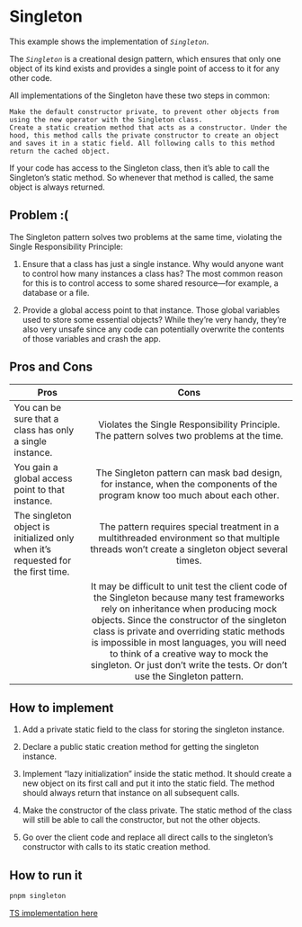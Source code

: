 # Singleton

This example shows the implementation of _`Singleton`_.

The _`Singleton`_ is a creational design pattern, which ensures that only one object of its kind exists and provides a single point of access to it for any other code.

All implementations of the Singleton have these two steps in common:

    Make the default constructor private, to prevent other objects from using the new operator with the Singleton class.
    Create a static creation method that acts as a constructor. Under the hood, this method calls the private constructor to create an object and saves it in a static field. All following calls to this method return the cached object.

If your code has access to the Singleton class, then it’s able to call the Singleton’s static method. So whenever that method is called, the same object is always returned.

## Problem :(

The Singleton pattern solves two problems at the same time, violating the Single Responsibility Principle:

1. Ensure that a class has just a single instance. Why would anyone want to control how many instances a class has? The most common reason for this is to control access to some shared resource—for example, a database or a file.

2. Provide a global access point to that instance. Those global variables used to store some essential objects? While they’re very handy, they’re also very unsafe since any code can potentially overwrite the contents of those variables and crash the app.

## Pros and Cons

| Pros                                                                             |                                                                                                                                                                                                   Cons                                                                                                                                                                                                    |
| -------------------------------------------------------------------------------- | :-------------------------------------------------------------------------------------------------------------------------------------------------------------------------------------------------------------------------------------------------------------------------------------------------------------------------------------------------------------------------------------------------------: |
| You can be sure that a class has only a single instance.                         |                                                                                                                                                        Violates the Single Responsibility Principle. The pattern solves two problems at the time.                                                                                                                                                         |
| You gain a global access point to that instance.                                 |                                                                                                                                        The Singleton pattern can mask bad design, for instance, when the components of the program know too much about each other.                                                                                                                                        |
| The singleton object is initialized only when it’s requested for the first time. |                                                                                                                               The pattern requires special treatment in a multithreaded environment so that multiple threads won’t create a singleton object several times.                                                                                                                               |
|                                                                                  | It may be difficult to unit test the client code of the Singleton because many test frameworks rely on inheritance when producing mock objects. Since the constructor of the singleton class is private and overriding static methods is impossible in most languages, you will need to think of a creative way to mock the singleton. Or just don’t write the tests. Or don’t use the Singleton pattern. |

## How to implement

1. Add a private static field to the class for storing the singleton instance.

2. Declare a public static creation method for getting the singleton instance.

3. Implement “lazy initialization” inside the static method. It should create a new object on its first call and put it into the static field. The method should always return that instance on all subsequent calls.

4. Make the constructor of the class private. The static method of the class will still be able to call the constructor, but not the other objects.

5. Go over the client code and replace all direct calls to the singleton’s constructor with calls to its static creation method.

## How to run it

```sh
pnpm singleton
```

[TS implementation here](/singleton.ts)
